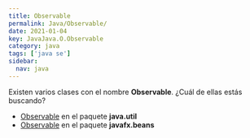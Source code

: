 ```yaml
---
title: Observable
permalink: Java/Observable/
date: 2021-01-04
key: JavaJava.O.Observable
category: java
tags: ['java se']
sidebar: 
  nav: java
---
```


Existen varios clases con el nombre **Observable**. ¿Cuál de ellas estás buscando?
<ul>
<li><a href="/Java/Observable-java-util/">Observable</a> en el paquete <strong>java.util</strong></li>
<li><a href="/Java/Observable-javafx-beans/">Observable</a> en el paquete <strong>javafx.beans</strong></li>
<ul>

